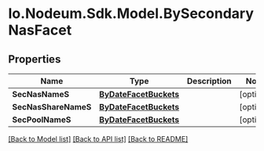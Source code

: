 # Io.Nodeum.Sdk.Model.BySecondaryNasFacet
## Properties

Name | Type | Description | Notes
------------ | ------------- | ------------- | -------------
**SecNasNameS** | [**ByDateFacetBuckets**](ByDateFacetBuckets.md) |  | [optional] 
**SecNasShareNameS** | [**ByDateFacetBuckets**](ByDateFacetBuckets.md) |  | [optional] 
**SecPoolNameS** | [**ByDateFacetBuckets**](ByDateFacetBuckets.md) |  | [optional] 

[[Back to Model list]](../README.md#documentation-for-models) [[Back to API list]](../README.md#documentation-for-api-endpoints) [[Back to README]](../README.md)

